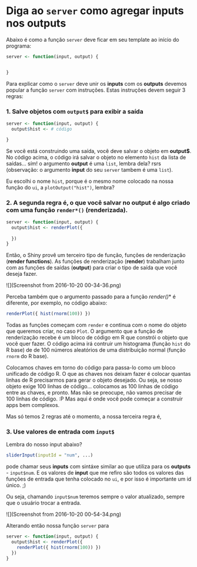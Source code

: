 # Diga ao `server` como agregar inputs nos outputs

Abaixo é como a função `server` deve ficar em seu template ao início do programa:

  ```r
  server <- function(input, output) {


  }
  ```

Para explicar como o `server` deve unir os **inputs** com os **outputs** devemos popular a função `server` com instruções. Estas instruções devem seguir 3 regras:
### 1. Salve objetos com `output$` para exibir a saída 
  ```r
  server <- function(input, output) {
    output$hist <- # código

  }
  ```
  Se você está construindo uma saída, você deve salvar o objeto em **output$**. No código acima, o código irá salvar o objeto no elemento `hist` da lista de saídas... sím! o argumento **output** é uma `list`, lembra dela? rsrs (observação: o argumento **input** do seu `server` tambem é uma `list`).
  
  Eu escolhi o nome `hist`, porque é o mesmo nome colocado na nossa função do `ui`, a `plotOutput("hist")`, lembra?
  
### 2. A segunda regra é, o que você salvar no output é algo criado com uma função `render*()` (renderizada).
  ```r
  server <- function(input, output) {
    output$hist <- renderPlot({
    
    })
  }
  ```
Então, o Shiny provê um terceiro tipo de função, funções de renderização (**render functions**). As funções de renderização (**render**) trabalham junto com as funções de saídas (**output**) para criar o tipo de saída que você deseja fazer.

![](Screenshot from 2016-10-20 00-34-36.png)

Perceba também que o argumento passado para a função **render*()** é diferente, por exemplo, no código abaixo:

  ```r
  renderPlot({ hist(rnorm(100)) })
  ```

Todas as funções começam com `render` e continua com o nome do objeto que queremos criar, no caso `Plot`. O argumento que a função de renderização recebe é um bloco de código em R que constrói o objeto que você quer fazer. O código acima irá contruir um histograma (função `hist` do R base) de de 100 números aleatórios de uma distribuição normal (função `rnorm` do R base).

Colocamos chaves em torno do código para passa-lo como um bloco unificado de código R. O que as chaves nos deixam fazer é colocar quantas linhas de R precisarmos para gerar o objeto desejado. Ou seja, se nosso objeto exige 100 linhas de código... colocamos as 100 linhas de código entre as chaves, e pronto. Mas não se preocupe, não vamos precisar de 100 linhas de código. :P Mas aqui é onde você pode começar a construir apps bem complexos.

Mas só temos 2 regras até o momento, a nossa terceira regra é,

### 3. Use valores de entrada com `input$`

Lembra do nosso input abaixo?

  ```r
  sliderInput(inputId = "num", ...)
  ```
pode chamar seus **inputs** com sintáxe similar ao que utiliza para os **outputs** - `input$num`. E os valores de **input** que me refiro são todos os valores das funções de entrada que tenha colocado no `ui`, e por isso é importante um id único. ;)

Ou seja, chamando `input$num` teremos sempre o valor atualizado, sempre que o usuário trocar a entrada.

![](Screenshot from 2016-10-20 00-54-34.png)

Alterando então nossa função `server` para

  ```r
  server <- function(input, output) {
    output$hist <- renderPlot({
      renderPlot({ hist(rnorm(100)) })
    })
  }
  ```
